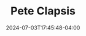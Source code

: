---
title: Pete Clapsis
date: 2024-07-03T17:45:48-04:00
featured_image: Pete-Clapsis.webp
featured_image_attr: 
featured_image_attr_link: 
featured_image_alt: Headshot of Pete Clapsis
featured_image_caption: Headshot of Pete Clapsis
Socials:
  Facebook: 
  Twitter: 
  Instagram: wahb528
  LinkedIn: pete-clapsis-8619086a
  IBDB: 
  IMDb:
  Website: 
---